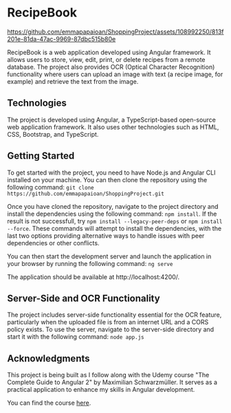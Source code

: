 # RecipeBook

https://github.com/emmapapaioan/ShoppingProject/assets/108992250/813f201e-81da-47ac-9969-87dbc515b80e

RecipeBook is a web application developed using Angular framework. It allows users to store, view, edit, print, or delete recipes from a remote database. The project also provides OCR (Optical Character Recognition) functionality where users can upload an image with text (a recipe image, for example) and retrieve the text from the image.

## Technologies

The project is developed using Angular, a TypeScript-based open-source web application framework. It also uses other technologies such as HTML, CSS, Bootstrap, and TypeScript.

## Getting Started

To get started with the project, you need to have Node.js and Angular CLI installed on your machine. You can then clone the repository using the following command:
```git clone https://github.com/emmapapaioan/ShoppingProject.git```

Once you have cloned the repository, navigate to the project directory and install the dependencies using the following command:
```npm install```. If the result is not successfull, try ```npm install --legacy-peer-deps``` or ```npm install --force```. These commands will attempt to install the dependencies, with the last two options providing alternative ways to handle issues with peer dependencies or other conflicts.

You can then start the development server and launch the application in your browser by running the following command:
```ng serve```

The application should be available at http://localhost:4200/.

## Server-Side and OCR Functionality
The project includes server-side functionality essential for the OCR feature, particularly when the uploaded file is from an internet URL and a CORS policy exists. To use the server, navigate to the server-side directory and start it with the following command:
```node app.js```

## Acknowledgments
This project is being built as I follow along with the Udemy course "The Complete Guide to Angular 2" by Maximilian Schwarzmüller. It serves as a practical application to enhance my skills in Angular development.

You can find the course [here](https://www.udemy.com/course/the-complete-guide-to-angular-2/).

